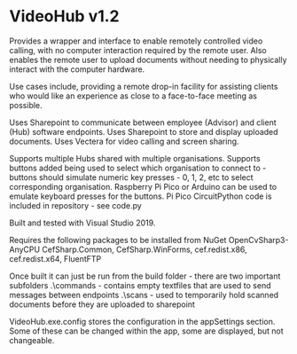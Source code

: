 # VideoHub v1.2
Provides a wrapper and interface to enable remotely controlled video calling, with no computer interaction required by the remote user. Also enables the remote user to upload documents without needing to physically interact with the computer hardware.

Use cases include, providing a remote drop-in facility for assisting clients who would like an experience as close to a face-to-face meeting as possible.

Uses Sharepoint to communicate between employee (Advisor) and client (Hub) software endpoints. Uses Sharepoint to store and display uploaded documents. Uses Vectera for video calling and screen sharing.

Supports multiple Hubs shared with multiple organisations.
Supports buttons added being used to select which organisation to connect to - buttons should simulate numeric key presses - 0, 1, 2, etc to select corresponding organisation.
Raspberry Pi Pico or Arduino can be used to emulate keyboard presses for the buttons.
Pi Pico CircuitPython code is included in repository - see code.py

Built and tested with Visual Studio 2019.

Requires the following packages to be installed from NuGet OpenCvSharp3-AnyCPU CefSharp.Common, CefSharp.WinForms, cef.redist.x86, cef.redist.x64, FluentFTP

Once built it can just be run from the build folder - there are two important subfolders .\commands - contains empty textfiles that are used to send messages between endpoints .\scans - used to temporarily hold scanned documents before they are uploaded to sharepoint

VideoHub.exe.config stores the configuration in the appSettings section. Some of these can be changed within the app, some are displayed, but not changeable.


